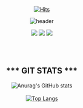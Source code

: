 <div align=center> 
  
[![Hits](https://hits.seeyoufarm.com/api/count/incr/badge.svg?url=https%3A%2F%2Fgithub.com%2Fgodchoi96%2Fgodchoi96&count_bg=%2314C7D1&title_bg=%23555555&icon=&icon_color=%23E7E7E7&title=hits&edge_flat=false)](https://hits.seeyoufarm.com)
  
![header](https://capsule-render.vercel.app/api?type=waving&color=auto&height=300&section=header&text=%20CSD%20World&fontSize=90&animation=fadeIn&fontAlignY=38&desc=Thank%20you%20for%20clicking%20on%20my%20page&descAlignY=51&descAlign=62)

<a href="https://ch-oi-story.tistory.com/" target="_blank"><img src="https://img.shields.io/badge/Blog-9DE4FF?style=for-the-badge&logo=appveyor&logo=Blog&logoColor=white"/></a> <a href="mailto:theyuri1337@naver.com" target="_blank"><img src="https://img.shields.io/badge/yuri1337-EA4335?style=for-the-badge&logo=appveyor&logoColor=white"/></a> <a href="https://www.linkedin.com/in/%EC%8A%B9%EB%8C%80-%EC%B5%9C-b75659231/" target="_blank"><img src="https://img.shields.io/badge/최승대-0A66C2?style=for-the-badge&logo=appveyor&logoColor=white"/></a>

<br></br>

## *** GIT STATS *** 
![Anurag's GitHub stats](https://github-readme-stats.vercel.app/api?username=ChoiDevv&show_icons=true&theme=dracula)<br></br>
[![Top Langs](https://github-readme-stats.vercel.app/api/top-langs/?username=ChoiDevv&layout=compact)](https://github.com/godChoi96/github-readme-stats)
 
 
